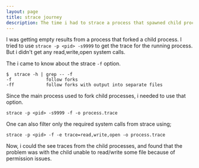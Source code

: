 ```yaml
---
layout: page
title: strace journey
description: The time i had to strace a process that spawned child processes
---
```


I was getting empty results from a process that forked a child process. I tried to use `strace -p <pid> -s9999` to get the trace for the running process. But i didn't get any read,write,open system calls.

The i came to know about the strace `-f` option.

	$  strace -h | grep -- -f
  	-f             follow forks
  	-ff            follow forks with output into separate files

Since the main process used to fork child processes, i needed to use that option.

	strace -p <pid> -s9999 -f -o process.trace

One can also filter only the required system calls from strace using;

	strace -p <pid> -f -e trace=read,write,open -o process.trace

  Now, i could the see traces from the child processes, and found that the problem was with the child unable to read/write some file because of permission issues.

